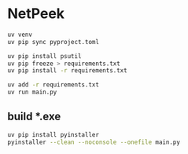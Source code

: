 # NetPeek

```bash
uv venv
uv pip sync pyproject.toml

uv pip install psutil
uv pip freeze > requirements.txt
uv pip install -r requirements.txt

uv add -r requirements.txt
uv run main.py
```

## build \*.exe

```bash
uv pip install pyinstaller
pyinstaller --clean --noconsole --onefile main.py
```
